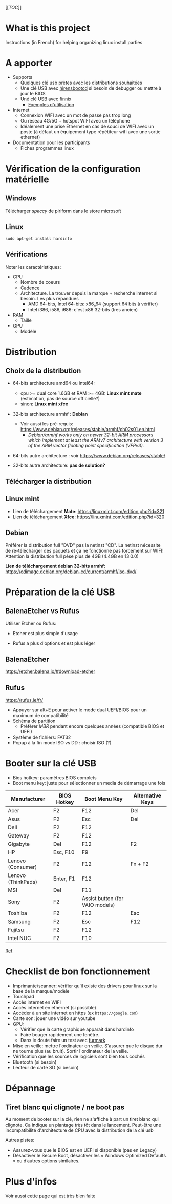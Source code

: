[[_TOC_]]

# What is this project

Instructions (in French) for helping organizing linux install parties

# A apporter

- Supports
  - Quelques clé usb prêtes avec les distributions souhaitées
  - Une clé USB avec [hirensbootcd](https://www.hirensbootcd.org/download/) si besoin de debugger ou mettre à jour le BIOS
  - Uné clé USB avec [finnix](https://www.finnix.org/)
    - [Exemples d'utilisation](https://cp.vcclhosting.com/index.php?rp=%2Fknowledgebase%2F15%2FUsing-Finnix-Rescue-CD-to-Rescue-Repair-or-Backup-Your-Linux-System.html&&systpl=hexa)
- Internet
  - Connexion WIFI avec un mot de passe pas trop long
  - Ou réseau 4G/5G + hotspot WIFI avec un téléphone
  - Idéalement une prise Ethernet en cas de souci de WIFI avec un poste (à défaut un équipement type répétiteur wifi avec une sortie ethernet)
- Documentation pour les participants
  - Fiches programmes linux

# Vérification de la configuration matérielle

## Windows

Télécharger *speccy* de piriform dans le store microsoft

## Linux

```
sudo apt-get install hardinfo
```

## Vérifications

Noter les caractéristiques: 

- CPU
  - Nombre de coeurs
  - Cadence
  - Architecture. La trouver depuis la marque + recherche internet si besoin. Les plus répandues
    - AMD 64-bits, Intel 64-bits: x86_64 (support 64 bits à vérifier)
    - Intel i386, i586, i686: c'est x86 32-bits (très ancien)
- RAM
  - Taille
- GPU
  - Modèle

# Distribution

## Choix de la distribution

- 64-bits architecture amd64 ou intel64:
  - cpu >= dual core 1.6GB et RAM >= 4GB: **Linux mint mate** (estimation, pas de source officielle?)
  - sinon: **Linux mint xfce**
- 32-bits architecture armhf : **Debian**
  - Voir aussi les pré-requis: https://www.debian.org/releases/stable/armhf/ch02s01.en.html
    - *Debian/armhf works only on newer 32-bit ARM processors which implement at least the ARMv7 architecture with version 3 of the ARM vector floating point specification (VFPv3).*

- 64-bits autre architecture : voir https://www.debian.org/releases/stable/
- 32-bits autre architecture: **pas de solution?**

##  Télécharger la distribution

## Linux mint

- Lien de téléchargement **Mate**: https://linuxmint.com/edition.php?id=321
- Lien de téléchargement **Xfce**: https://linuxmint.com/edition.php?id=320

## Debian

Préférer la distribution full "DVD" pas la netinst "CD". La netinst nécessite de re-télécharger des paquets et ça ne fonctionne pas forcément sur WIFI! Attention la distribution full pèse plus de 4GB  (4.4GB en 13.0.0)

**Lien de téléchargement debian 32-bits armhf:** https://cdimage.debian.org/debian-cd/current/armhf/iso-dvd/

# Préparation de la clé USB

## BalenaEtcher vs Rufus

Utiliser Etcher ou Rufus:

- Etcher est plus simple d'usage

- Rufus a plus d'options et est plus léger

## BalenaEtcher

https://etcher.balena.io/#download-etcher

## Rufus

https://rufus.ie/fr/

- Appuyer sur alt+E pour activer le mode dual UEFI/BIOS pour un maximum de compatibilité
- Schéma de partition
  - Préférer *MBR* pendant encore quelques années (compatible BIOS et UEFI)
- Système de fichiers: FAT32
- Popup à la fin mode ISO vs DD : choisir ISO (?)

# Booter sur la clé USB

- Bios hotkey: paramètres BIOS complets
- Boot menu key: juste pour sélectionner un media de démarrage une fois

| Manufacturer       | BIOS Hotkey | Boot Menu Key                   | Alternative Keys |
| ------------------ | ----------- | ------------------------------- | ---------------- |
| Acer               | F2          | F12                             | Del              |
| Asus               | F2          | Esc                             | Del              |
| Dell               | F2          | F12                             |                  |
| Gateway            | F2          | F12                             |                  |
| Gigabyte           | Del         | F12                             | F2               |
| HP                 | Esc, F10    | F9                              |                  |
| Lenovo (Consumer)  | F2          | F12                             | Fn + F2          |
| Lenovo (ThinkPads) | Enter, F1   | F12                             |                  |
| MSI                | Del         | F11                             |                  |
| Sony               | F2          | Assist button (for VAIO models) |                  |
| Toshiba            | F2          | F12                             | Esc              |
| Samsung            | F2          | Esc                             | F12              |
| Fujitsu            | F2          | F12                             |                  |
| Intel NUC          | F2          | F10                             |                  |

[Ref](https://pendrivelinux.com/how-to-access-bios/)

# Checklist de bon fonctionnement

- Imprimante/scanner: vérifier qu'il existe des drivers pour linux sur la base de la marque/modèle
- Touchpad
- Accès internet en WIFI
- Accès internet en ethernet (si possible)
- Accéder à un site internet en https (ex `https://google.com`)
- Carte son: jouer une vidéo sur youtube
- GPU:
  - Vérifier que la carte graphique apparait dans hardinfo
  - Faire bouger rapidement une fenêtre.
  - Dans le doute faire un test avec [furmark](https://www.materiel.net/guide-achat/g8-les-cartes-graphiques/10006/)
- Mise en veille: mettre l'ordinateur en veille. S'assurer que le disque dur ne tourne plus (au bruit). Sortir l'ordinateur de la veille.
- Vérification que les sources de logiciels sont bien tous cochés
- Bluetooth (si besoin)
- Lecteur de carte SD (si besoin)

# Dépannage

## Tiret blanc qui clignote / ne boot pas

Au moment de booter sur la clé, rien ne s'affiche à part un tiret blanc qui clignote. Ca indique un plantage très tôt dans le lancement. Peut-être une incompatibilité d'architecture de CPU avec la distribution de la clé usb

Autres pistes: 

- Assurez-vous que le BIOS est en UEFI si disponible (pas en Legacy)
- Désactiver le Secure Boot, désactiver les « Windows Optimized Defaults » ou d’autres options similaires.

# Plus d'infos

Voir aussi [cette page](https://docs.lacontrevoie.fr/activites/ateliers/install-party/) qui est très bien faite
